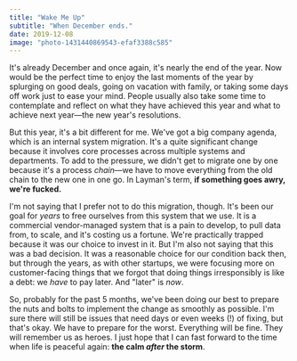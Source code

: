 ```yaml
---
title: "Wake Me Up"
subtitle: "When December ends."
date: 2019-12-08
image: "photo-1431440869543-efaf3388c585"
---
```


It's already December and once again, it's nearly the end of the year. Now would be the perfect time to enjoy the last moments of the year by splurging on good deals, going on vacation with family, or taking some days off work just to ease your mind. People usually also take some time to contemplate and reflect on what they have achieved this year and what to achieve next year&mdash;the new year's resolutions.

But this year, it's a bit different for me. We've got a big company agenda, which is an internal system migration. It's a quite significant change because it involves core processes across multiple systems and departments. To add to the pressure, we didn't get to migrate one by one because it's a process *chain*&mdash;we have to move everything from the old chain to the new one in one go. In Layman's term, **if something goes awry, we're fucked.**

I'm not saying that I prefer not to do this migration, though. It's been our goal for *years* to free ourselves from this system that we use. It is a commercial vendor-managed system that is a pain to develop, to pull data from, to scale, and it's costing us a fortune. We're practically trapped because it was our choice to invest in it. But I'm also not saying that this was a bad decision. It was a reasonable choice for our condition back then, but through the years, as with other startups, we were focusing more on customer-facing things that we forgot that doing things irresponsibly is like a debt: we *have* to pay later. And "later" is *now*.

So, probably for the past 5 months, we've been doing our best to prepare the nuts and bolts to implement the change as smoothly as possible. I'm sure there will still be issues that need days or even weeks (!) of fixing, but that's okay. We have to prepare for the worst. Everything will be fine. They will remember us as heroes. I just hope that I can fast forward to the time when life is peaceful again: **the calm *after* the storm**.
